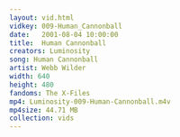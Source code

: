 ```yaml
---
layout: vid.html
vidkey: 009-Human_Cannonball
date:   2001-08-04 10:00:00
title:  Human Cannonball
creators: Luminosity
song: Human Cannonball
artist: Webb Wilder
width: 640
height: 480
fandoms: The X-Files
mp4: Luminosity-009-Human-Cannonball.m4v
mp4size: 44.71 MB
collection: vids
---
```


  <div>
  
  </div>
  